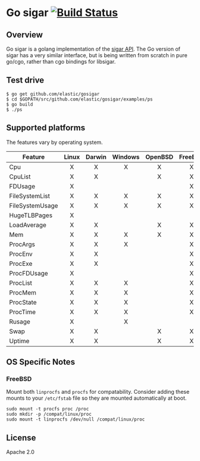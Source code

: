 # Go sigar [![Build Status](https://beats-ci.elastic.co/job/Beats/job/gosigar/job/master/badge/icon)](https://beats-ci.elastic.co/job/Beats/job/gosigar/job/master/)


## Overview

Go sigar is a golang implementation of the
[sigar API](https://github.com/hyperic/sigar).  The Go version of
sigar has a very similar interface, but is being written from scratch
in pure go/cgo, rather than cgo bindings for libsigar.

## Test drive

    $ go get github.com/elastic/gosigar
    $ cd $GOPATH/src/github.com/elastic/gosigar/examples/ps
    $ go build
    $ ./ps

## Supported platforms

The features vary by operating system.

| Feature         | Linux | Darwin | Windows | OpenBSD | FreeBSD |   AIX   |
|-----------------|:-----:|:------:|:-------:|:-------:|:-------:|:-------:|
| Cpu             |   X   |    X   |    X    |    X    |    X    |    X    |
| CpuList         |   X   |    X   |         |    X    |    X    |    X    |
| FDUsage         |   X   |        |         |         |    X    |         |
| FileSystemList  |   X   |    X   |    X    |    X    |    X    |    X    |
| FileSystemUsage |   X   |    X   |    X    |    X    |    X    |    X    |
| HugeTLBPages    |   X   |        |         |         |         |         |
| LoadAverage     |   X   |    X   |         |    X    |    X    |    X    |
| Mem             |   X   |    X   |    X    |    X    |    X    |    X    |
| ProcArgs        |   X   |    X   |    X    |         |    X    |    X    |
| ProcEnv         |   X   |    X   |         |         |    X    |    X    |
| ProcExe         |   X   |    X   |         |         |    X    |    X    |
| ProcFDUsage     |   X   |        |         |         |    X    |         |
| ProcList        |   X   |    X   |    X    |         |    X    |    X    |
| ProcMem         |   X   |    X   |    X    |         |    X    |    X    |
| ProcState       |   X   |    X   |    X    |         |    X    |    X    |
| ProcTime        |   X   |    X   |    X    |         |    X    |    X    |
| Rusage          |   X   |        |    X    |         |         |    X    |
| Swap            |   X   |    X   |         |    X    |    X    |    X    |
| Uptime          |   X   |    X   |         |    X    |    X    |    X    |

## OS Specific Notes

### FreeBSD

Mount both `linprocfs` and `procfs` for compatability. Consider adding these
mounts to your `/etc/fstab` file so they are mounted automatically at boot.

```
sudo mount -t procfs proc /proc
sudo mkdir -p /compat/linux/proc
sudo mount -t linprocfs /dev/null /compat/linux/proc
```

## License

Apache 2.0
